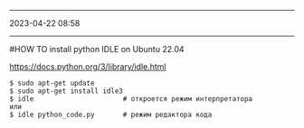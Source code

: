 *********************
  2023-04-22  08:58
*********************
#HOW TO install python IDLE on Ubuntu 22.04

https://docs.python.org/3/library/idle.html

    $ sudo apt-get update
    $ sudo apt-get install idle3
    $ idle                      # откроется режим интерпретатора
    или
    $ idle python_code.py       # режим редактора кода
